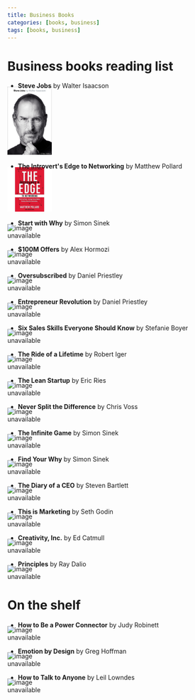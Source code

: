 ```yaml
---
title: Business Books
categories: [books, business]
tags: [books, business]
---
```


<style>
  .image-container {
    float: left;
    margin-right: 20px;
	margin-left: 0px;
	margin-top: -20px;
	width: 100px;
	overflow: hidden;
  }
</style>


Business books reading list
==========

- **Steve Jobs** by Walter Isaacson
<div class="image-container">
<img src="/img/book_covers/stevejobs.jpg" width="100" alt="image unavailable">
</div>
<div style="clear: both;"></div>


- **The Introvert's Edge to Networking** by Matthew Pollard
<div class="image-container">
<img src="/img/book_covers/introvert.jpg" width="100" alt="image unavailable">
</div>
<div style="clear: both;"></div>

- **Start with Why** by Simon Sinek
<div class="image-container">
<img src="/img/book_covers/why.jpg" width="100" alt="image unavailable">
</div>
<div style="clear: both;"></div>

- **$100M Offers** by Alex Hormozi
<div class="image-container">
<img src="/img/book_covers/100moffers.jpg" width="100" alt="image unavailable">
</div>
<div style="clear: both;"></div>

- **Oversubscribed** by Daniel Priestley
<div class="image-container">
<img src="/img/book_covers/oversubscribed.jpg" width="100" alt="image unavailable">
</div>
<div style="clear: both;"></div>

- **Entrepreneur Revolution** by Daniel Priestley
<div class="image-container">
<img src="/img/book_covers/entrepreneur_revolution.jpg" width="100" alt="image unavailable">
</div>
<div style="clear: both;"></div>

- **Six Sales Skills Everyone Should Know** by Stefanie Boyer
<div class="image-container">
<img src="/img/book_covers/sixsales.jpg" width="100" alt="image unavailable">
</div>
<div style="clear: both;"></div>

- **The Ride of a Lifetime** by Robert Iger
<div class="image-container">
<img src="/img/book_covers/rideofalifetime.jpg" width="100" alt="image unavailable">
</div>
<div style="clear: both;"></div>


- **The Lean Startup** by Eric Ries
<div class="image-container">
<img src="/img/book_covers/leanstartup.jpg" width="100" alt="image unavailable">
</div>
<div style="clear: both;"></div>


- **Never Split the Difference** by Chris Voss
<div class="image-container">
<img src="/img/book_covers/neversplit.jpg" width="100" alt="image unavailable">
</div>
<div style="clear: both;"></div>

- **The Infinite Game** by Simon Sinek
<div class="image-container">
<img src="/img/book_covers/infinite.jpg" width="100" alt="image unavailable">
</div>
<div style="clear: both;"></div>

- **Find Your Why** by Simon Sinek
<div class="image-container">
<img src="/img/book_covers/findyourwhy.jpg" width="100" alt="image unavailable">
</div>
<div style="clear: both;"></div>

- **The Diary of a CEO** by Steven Bartlett
<div class="image-container">
<img src="/img/book_covers/diaryceo.jpg" width="100" alt="image unavailable">
</div>
<div style="clear: both;"></div>

- **This is Marketing** by Seth Godin
<div class="image-container">
<img src="/img/book_covers/thisismarketing.jpg" width="100" alt="image unavailable">
</div>
<div style="clear: both;"></div>

- **Creativity, Inc.** by Ed Catmull
<div class="image-container">
<img src="/img/book_covers/creativity.jpg" width="100" alt="image unavailable">
</div>
<div style="clear: both;"></div>

- **Principles** by Ray Dalio
<div class="image-container">
<img src="/img/book_covers/principles.jpg" width="100" alt="image unavailable">
</div>
<div style="clear: both;"></div>

On the shelf
============


- **How to Be a Power Connector** by  Judy Robinett
<div class="image-container">
<img src="/img/book_covers/powerconnector.jpg" width="100" alt="image unavailable">
</div>
<div style="clear: both;"></div>

- **Emotion by Design** by Greg Hoffman 
<div class="image-container">
<img src="/img/book_covers/emotion.jpg" width="100" alt="image unavailable">
</div>
<div style="clear: both;"></div>

- **How to Talk to Anyone** by Leil Lowndes
<div class="image-container">
<img src="/img/book_covers/howtotalk.jpg" width="100" alt="image unavailable">
</div>
<div style="clear: both;"></div>



